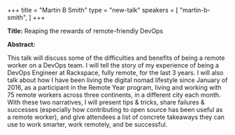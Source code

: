 +++
title = "Martin B Smith"
type = "new-talk"
speakers = [
        "martin-b-smith",
]
+++
<div class="col-12">
  <p><strong>Title:</strong>
Reaping the rewards of remote-friendly DevOps
</p>

<p><strong>Abstract:</strong></p>

<p>This talk will discuss some of the difficulties and benefits of being a remote worker on a DevOps team. I will tell the story of my experience of being a DevOps Engineer at Rackspace, fully remote, for the last 3 years. I will also talk about how I have been living the digital nomad lifestyle since January of 2016, as a participant in the Remote Year program, living and working with 75 remote workers across three continents, in a different city each month. With these two narratives, I will present tips & tricks, share failures & successes (especially how contributing to open source has been useful as a remote worker), and give attendees a list of concrete takeaways they can use to work smarter, work remotely, and be successful.</p>

</div>
